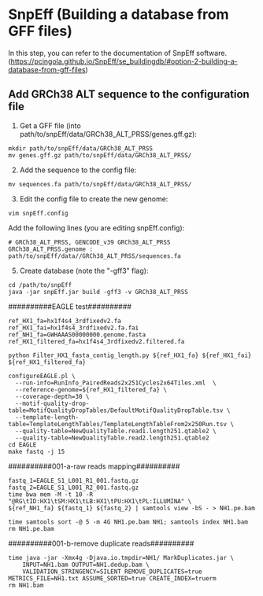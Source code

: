 # SnpEff (Building a database from GFF files)
In this step, you can refer to the documentation of SnpEff software. (https://pcingola.github.io/SnpEff/se_buildingdb/#option-2-building-a-database-from-gff-files)

## Add GRCh38 ALT sequence to the configuration file

1. Get a GFF file (into path/to/snpEff/data/GRCh38_ALT_PRSS/genes.gff.gz):
```
mkdir path/to/snpEff/data/GRCh38_ALT_PRSS
mv genes.gff.gz path/to/snpEff/data/GRCh38_ALT_PRSS/
```

2. Add the sequence to the config file:
```
mv sequences.fa path/to/snpEff/data/GRCh38_ALT_PRSS/
```

3. Edit the config file to create the new genome:
```
vim snpEff.config
```
  Add the following lines (you are editing snpEff.config):
```
# GRCh38_ALT_PRSS, GENCODE_v39 GRCh38_ALT_PRSS
GRCh38_ALT_PRSS.genome : path/to/snpEff/data//GRCh38_ALT_PRSS/sequences.fa
```

5. Create database (note the "-gff3" flag):
```
cd /path/to/snpEff
java -jar snpEff.jar build -gff3 -v GRCh38_ALT_PRSS
```


##########EAGLE test##########
```
ref_HX1_fa=hx1f4s4_3rdfixedv2.fa
ref_HX1_fai=hx1f4s4_3rdfixedv2.fa.fai
ref_NH1_fa=GWHAAAS00000000.genome.fasta
ref_HX1_filtered_fa=hx1f4s4_3rdfixedv2.filtered.fa

python Filter_HX1_fasta_contig_length.py ${ref_HX1_fa} ${ref_HX1_fai} ${ref_HX1_filtered_fa}

configureEAGLE.pl \
  --run-info=RunInfo_PairedReads2x251Cycles2x64Tiles.xml  \
  --reference-genome=${ref_HX1_filtered_fa} \
  --coverage-depth=30 \
  --motif-quality-drop-table=MotifQualityDropTables/DefaultMotifQualityDropTable.tsv \
  --template-length-table=TemplateLengthTables/TemplateLengthTableFrom2x250Run.tsv \
  --quality-table=NewQualityTable.read1.length251.qtable2 \
  --quality-table=NewQualityTable.read2.length251.qtable2
cd EAGLE
make fastq -j 15
```

##########001-a-raw reads mapping##########
```
fastq_1=EAGLE_S1_L001_R1_001.fastq.gz
fastq_2=EAGLE_S1_L001_R2_001.fastq.gz
time bwa mem -M -t 10 -R "@RG\tID:HX1\tSM:HX1\tLB:HX1\tPU:HX1\tPL:ILLUMINA" \
${ref_NH1_fa} ${fastq_1} ${fastq_2} | samtools view -bS - > NH1.pe.bam

time samtools sort -@ 5 -m 4G NH1.pe.bam NH1; samtools index NH1.bam
rm NH1.pe.bam
```
##########001-b-remove duplicate reads##########
```
time java -jar -Xmx4g -Djava.io.tmpdir=NH1/ MarkDuplicates.jar \
	INPUT=NH1.bam OUTPUT=NH1.dedup.bam \
	VALIDATION_STRINGENCY=SILENT REMOVE_DUPLICATES=true METRICS_FILE=NH1.txt ASSUME_SORTED=true CREATE_INDEX=truerm 
rm NH1.bam
```
